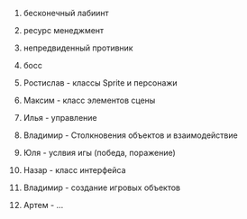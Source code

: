 1) бесконечный лабиинт
2) ресурс менеджмент
3) непредвиденный противник
4) босс

1) Ростислав - классы Sprite и персонажи
2) Максим - класс элементов сцены
3) Илья - управление
4) Владимир - Столкновения объектов и взаимодействие
5) Юля - услвия игы (победа, поражение)
6) Назар - класс интерфейса
7) Владимир - создание игровых объектов
8) Артем - ...
